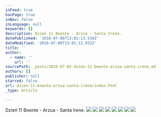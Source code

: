 ```yaml
---
inFeed: true
hasPage: true
inNav: false
inLanguage: null
keywords: []
description: Dzień 11 Boente - Arzua - Santa Irene.
datePublished: '2016-07-06T13:01:13.534Z'
dateModified: '2016-07-06T13:01:12.933Z'
title: ''
author:
  - name: ''
    url: ''
sourcePath: _posts/2016-07-02-dzien-11-boente-arzua-santa-irene.md
authors: []
publisher: null
starred: false
url: dzien-11-boente-arzua-santa-irene/index.html
_type: Article

---
```

Dzień 11 Boente - Arzua - Santa Irene.
![](https://the-grid-user-content.s3-us-west-2.amazonaws.com/33c13712-855e-44dc-8c98-46b48c9f5064.jpg)
![](https://the-grid-user-content.s3-us-west-2.amazonaws.com/2024667e-c87a-4c54-ad98-8c7558ec75b0.jpg)
![](https://the-grid-user-content.s3-us-west-2.amazonaws.com/adf03a7f-ad66-429e-b9f0-3a6e068c5b49.jpg)
![](https://the-grid-user-content.s3-us-west-2.amazonaws.com/398645e6-8d66-4d50-a1be-5d929d6e85d3.jpg)
![](https://the-grid-user-content.s3-us-west-2.amazonaws.com/257f3933-7bb6-49fe-bf0d-dffb6b39ffa2.jpg)
![](https://the-grid-user-content.s3-us-west-2.amazonaws.com/0f36e08e-6a1d-48cd-8ba9-24ffd3b8f715.jpg)
![](https://the-grid-user-content.s3-us-west-2.amazonaws.com/c93cd009-f920-4d59-ab69-89195221ab55.jpg)
![](https://the-grid-user-content.s3-us-west-2.amazonaws.com/0d5bdd3b-ad75-47f5-ae6b-aca2e4829daf.jpg)